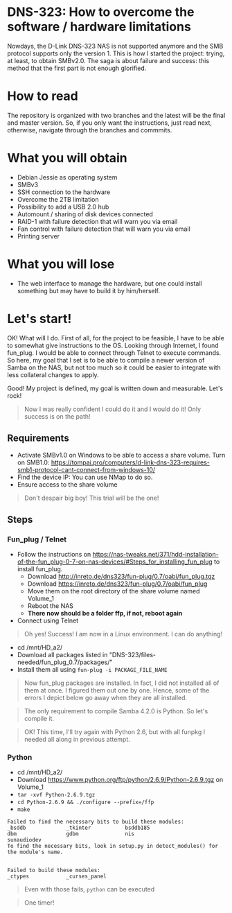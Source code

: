 # DNS-323: How to overcome the software / hardware limitations
Nowdays, the D-Link DNS-323 NAS is not supported anymore and the SMB protocol supports only the version 1. This is how I started the project: trying, at least, to obtain SMBv2.0. The saga is about failure and success: this method that the first part is not enough glorified.

# How to read
The repository is organized with two branches and the latest will be the final and master version. So, if you only want the instructions, just read next, otherwise, navigate through the branches and commmits.

# What you will obtain
- Debian Jessie as operating system
- SMBv3
- SSH connection to the hardware
- Overcome the 2TB limitation
- Possibility to add a USB 2.0 hub
- Automount / sharing of disk devices connected
- RAID-1 with failure detection that will warn you via email
- Fan control with failure detection that will warn you via email
- Printing server

# What you will lose
- The web interface to manage the hardware, but one could install something but may have to build it by him/herself.

# Let's start!

OK! What will I do. First of all, for the project to be feasible, I have to be able to somewhat give instructions to the OS. Looking through Internet, I found fun_plug. I would be able to connect through Telnet to execute commands. So here, my goal that I set is to be able to compile a newer version of Samba on the NAS, but not too much so it could be easier to integrate with less collateral changes to apply.

Good! My project is defined, my goal is written down and measurable. Let's rock!

> Now I was really confident I could do it and I would do it! Only success is on the path!

## Requirements
- Activate SMBv1.0 on Windows to be able to access a share volume. Turn on SMB1.0: https://tompai.pro/computers/d-link-dns-323-requires-smb1-protocol-cant-connect-from-windows-10/
- Find the device IP: You can use NMap to do so.
- Ensure access to the share volume

> Don't despair big boy! This trial will be the one!

## Steps
### Fun_plug / Telnet
- Follow the instructions on https://nas-tweaks.net/371/hdd-installation-of-the-fun_plug-0-7-on-nas-devices/#Steps_for_installing_fun_plug to install fun_plug.
    - Download http://inreto.de/dns323/fun-plug/0.7/oabi/fun_plug.tgz
    - Download https://inreto.de/dns323/fun-plug/0.7/oabi/fun_plug
    - Move them on the root directory of the share volume named Volume_1
    - Reboot the NAS
    - **There now should be a folder ffp, if not, reboot again**
- Connect using Telnet

> Oh yes! Success! I am now in a Linux environment. I can do anything!

- cd /mnt/HD_a2/
- Download all packages listed in "DNS-323/files-needed/fun_plug_0.7/packages/"
- Install them all using `fun-plug -i PACKAGE_FILE_NAME`

> Now fun_plug packages are installed. In fact, I did not installed all of them at once. I figured them out one by one. Hence, some of the errors I depict below go away when they are all installed.

> The only requirement to compile Samba 4.2.0 is Python. So let's compile it.

> OK! This time, I'll try again with Python 2.6, but with all funpkg I needed all along in previous attempt.

### Python
- cd /mnt/HD_a2/
- Download https://www.python.org/ftp/python/2.6.9/Python-2.6.9.tgz on Volume_1
- `tar -xvf Python-2.6.9.tgz`
- `cd Python-2.6.9 && ./configure --prefix=/ffp`
- `make`

```
Failed to find the necessary bits to build these modules:
_bsddb             _tkinter           bsddb185
dbm                gdbm               nis
sunaudiodev
To find the necessary bits, look in setup.py in detect_modules() for the module's name.


Failed to build these modules:
_ctypes            _curses_panel
```

> Even with those fails, `python` can be executed

> One timer!

